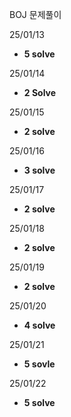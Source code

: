 BOJ 문제풀이

25/01/13

* **5 solve**

25/01/14

* **2 Solve**

25/01/15

* **2 solve**

25/01/16

* **3 solve**

25/01/17

* **2 solve**

25/01/18

* **2 solve**

25/01/19

* **2 solve**

25/01/20

* **4 solve**

25/01/21

* **5 sovle**

25/01/22

* **5 solve**
